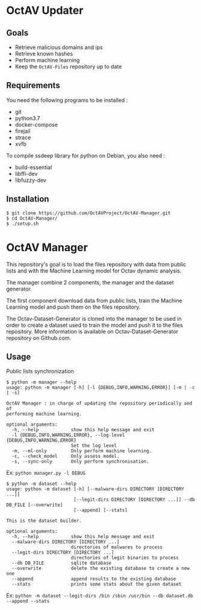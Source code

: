 # OctAV Updater

## Goals
- Retrieve malicious domains and ips
- Retrieve known hashes
- Perform machine learning
- Keep the `OctAV-Files` repository up to date

## Requirements

You need the following programs to be installed :

- git
- python3.7
- docker-compose
- firejail
- strace
- xvfb

To compile ssdeep library for python on Debian, you also need :

- build-essential
- libffi-dev
- libfuzzy-dev

## Installation

```
$ git clone https://github.com/OctAVProject/OctAV-Manager.git
$ cd OctAV-Manager/
$ ./setup.sh
```

# OctAV Manager

This repository's goal is to load the files repository with data from public lists and with the Machine Learning model for Octav dynamic analysis.

The manager combine 2 components, the manager and the dataset generator.

The first component download data from public lists, train the Machine Learning model and push them on the files repository.

The Octav-Dataset-Generator is cloned into the manager to be used in order to create a dataset used to train the model and push it to the files repository.
More information is available on Octav-Dataset-Generator repository on Github.com.

## Usage

Public lists synchronization

```
$ python -m manager --help
usage: python -m manager [-h] [-l {DEBUG,INFO,WARNING,ERROR}] [-m | -c | -s]

OctAV Manager : in charge of updating the repository periodically and of
performing machine learning.

optional arguments:
  -h, --help            show this help message and exit
  -l {DEBUG,INFO,WARNING,ERROR}, --log-level {DEBUG,INFO,WARNING,ERROR}
                        Set the log level
  -m, --ml-only         Only perform machine learning.
  -c, --check_model     Only assess model.
  -s, --sync-only       Only perform synchronisation.
```

Ex: `python manager.py -l DEBUG`

```
$ python -m dataset --help
usage: python -m dataset [-h] [--malware-dirs DIRECTORY [DIRECTORY ...]]
                         [--legit-dirs DIRECTORY [DIRECTORY ...]] --db DB_FILE [--overwrite]
                         [--append] [--stats]

This is the dataset builder.

optional arguments:
  -h, --help            show this help message and exit
  --malware-dirs DIRECTORY [DIRECTORY ...]
                        directories of malwares to process
  --legit-dirs DIRECTORY [DIRECTORY ...]
                        directories of legit binaries to process
  --db DB_FILE          sqlite database
  --overwrite           delete the existing database to create a new one
  --append              append results to the existing database
  --stats               prints some stats about the given dataset
```

Ex: `python -m dataset --legit-dirs /bin /sbin /usr/bin --db dataset.db --append --stats`


